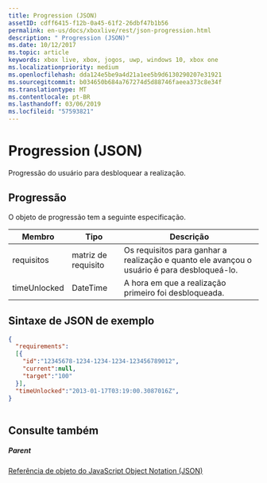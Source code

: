 ```yaml
---
title: Progression (JSON)
assetID: cdff6415-f12b-0a45-61f2-26dbf47b1b56
permalink: en-us/docs/xboxlive/rest/json-progression.html
description: " Progression (JSON)"
ms.date: 10/12/2017
ms.topic: article
keywords: xbox live, xbox, jogos, uwp, windows 10, xbox one
ms.localizationpriority: medium
ms.openlocfilehash: dda124e5be9a4d21a1ee5b9d6130290207e31921
ms.sourcegitcommit: b034650b684a767274d5d88746faeea373c8e34f
ms.translationtype: MT
ms.contentlocale: pt-BR
ms.lasthandoff: 03/06/2019
ms.locfileid: "57593821"
---
```

# <a name="progression-json"></a>Progression (JSON)
Progressão do usuário para desbloquear a realização. 
<a id="ID4EN"></a>

 
## <a name="progression"></a>Progressão
 
O objeto de progressão tem a seguinte especificação.
 
| Membro| Tipo| Descrição| 
| --- | --- | --- | 
| requisitos| matriz de requisito| Os requisitos para ganhar a realização e quanto ele avançou o usuário é para desbloqueá-lo.| 
| timeUnlocked| DateTime| A hora em que a realização primeiro foi desbloqueada.| 
  
<a id="ID4ETB"></a>

 
## <a name="sample-json-syntax"></a>Sintaxe de JSON de exemplo
 

```json
{
  "requirements":
  [{
    "id":"12345678-1234-1234-1234-123456789012",
    "current":null,
    "target":"100"
  }],
  "timeUnlocked":"2013-01-17T03:19:00.3087016Z",
}
    
```

  
<a id="ID4E3B"></a>

 
## <a name="see-also"></a>Consulte também
 
<a id="ID4E5B"></a>

 
##### <a name="parent"></a>Parent 

[Referência de objeto do JavaScript Object Notation (JSON)](atoc-xboxlivews-reference-json.md)

   